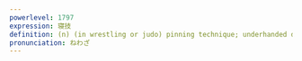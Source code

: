 ```yaml
---
powerlevel: 1797
expression: 寝技
definition: (n) (in wrestling or judo) pinning technique; underhanded dealings
pronunciation: ねわざ
---
```

